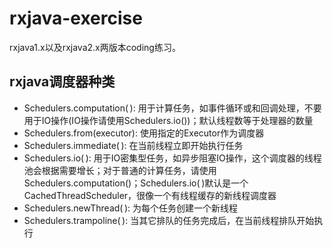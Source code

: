 # rxjava-exercise
rxjava1.x以及rxjava2.x两版本coding练习。

## rxjava调度器种类
- Schedulers.computation( ): 用于计算任务，如事件循环或和回调处理，不要用于IO操作(IO操作请使用Schedulers.io())；默认线程数等于处理器的数量
- Schedulers.from(executor): 使用指定的Executor作为调度器
- Schedulers.immediate( ): 在当前线程立即开始执行任务
- Schedulers.io( ): 用于IO密集型任务，如异步阻塞IO操作，这个调度器的线程池会根据需要增长；对于普通的计算任务，请使用Schedulers.computation()；Schedulers.io( )默认是一个CachedThreadScheduler，很像一个有线程缓存的新线程调度器
- Schedulers.newThread( ): 为每个任务创建一个新线程
- Schedulers.trampoline( ): 当其它排队的任务完成后，在当前线程排队开始执行

